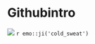 # Githubintro
![](https://www.wallpapersdsc.net/wp-content/uploads/2017/05/Doberman-Pinscher-HD-Desktop.jpg)
 `r emo::ji('cold_sweat')`
 
